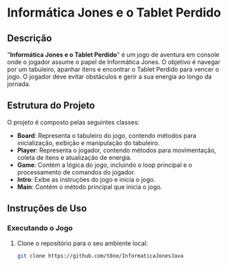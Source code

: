 # Informática Jones e o Tablet Perdido

## Descrição

"**Informática Jones e o Tablet Perdido**" é um jogo de aventura em console onde o jogador assume o papel de Informática Jones. O objetivo é navegar por um tabuleiro, apanhar itens e encontrar o Tablet Perdido para vencer o jogo. O jogador deve evitar obstáculos e gerir a sua energia ao longo da jornada.

## Estrutura do Projeto

O projeto é composto pelas seguintes classes:

- **Board**: Representa o tabuleiro do jogo, contendo métodos para inicialização, exibição e manipulação do tabuleiro.
- **Player**: Representa o jogador, contendo métodos para movimentação, coleta de itens e atualização de energia.
- **Game**: Contém a lógica do jogo, incluindo o loop principal e o processamento de comandos do jogador.
- **Intro**: Exibe as instruções do jogo e inicia o jogo.
- **Main**: Contém o método principal que inicia o jogo.

## Instruções de Uso

### Executando o Jogo

1. Clone o repositório para o seu ambiente local:

   ```sh
   git clone https://github.com/t8ne/InformaticaJonesJava
